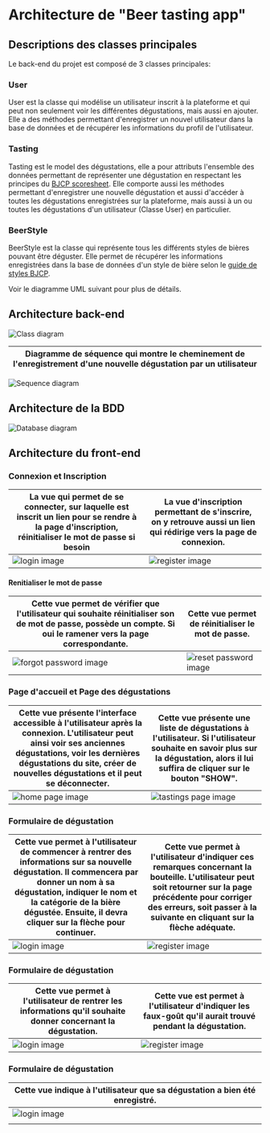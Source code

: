 # Architecture de "Beer tasting app"

## Descriptions des classes principales

Le back-end du projet est composé de 3 classes principales:

### User

User est la classe qui modélise un utilisateur inscrit à la plateforme et qui peut non seulement voir les différentes dégustations, mais aussi en ajouter. Elle a des méthodes permettant d'enregistrer un nouvel utilisateur dans la base de données et de récupérer les informations du profil de l'utilisateur.

### Tasting

Tasting est le model des dégustations, elle a pour attributs l'ensemble des données permettant de représenter une dégustation en respectant les principes du [BJCP scoresheet](https://www.bjcp.org/exam-certification/program/studying/sample-scoresheets/). Elle comporte aussi les méthodes permettant d'enregistrer une nouvelle dégustation et aussi d'accéder à toutes les dégustations enregistrées sur la plateforme, mais aussi à un ou toutes les dégustations d'un utilisateur (Classe User) en particulier.

### BeerStyle

BeerStyle est la classe qui représente tous les différents styles de bières pouvant être déguster. Elle permet de récupérer les informations enregistrées dans la base de données d'un style de bière selon le [guide de styles BJCP](https://www.brassageamateur.com/wiki/Guide_de_styles_BJCP).

Voir le diagramme UML suivant pour plus de détails.

## Architecture back-end

![Class diagram](public/assets/img/DesignMd/Objet_Diagram.png "class diagram")

| Diagramme de séquence qui montre le cheminement de l'enregistrement d'une nouvelle dégustation par un utilisateur |
| ----------------------------------------------------------------------------------------------------------------- |

![Sequence diagram](public/assets/img/DesignMd/Sequence_Diagram_Degustation.png "sequence diagram")

## Architecture de la BDD

![Database diagram](public/assets/img/DesignMd/beer-tasting-app-database-v1-screenshot.png "database diagram")

## Architecture du front-end

### Connexion et Inscription

| La vue qui permet de se connecter, sur laquelle est inscrit un lien pour se rendre à la page d'inscription, réinitialiser le mot de passe si besoin | La vue d'inscription permettant de s'inscrire, on y retrouve aussi un lien qui rédirige vers la page de connexion. |
| --------------------------------------------------------------------------------------------------------------------------------------------------- | ------------------------------------------------------------------------------------------------------------------ |
| ![login image](public/assets/img/DesignMd/CaptureSignIn.PNG "login")                                                                                | ![register image](public/assets/img/DesignMd/CaptureSignUp.PNG "inscription")                                      |

#### Renitialiser le mot de passe

| Cette vue permet de vérifier que l'utilisateur qui souhaite réinitialiser son de mot de passe, possède un compte. Si oui le ramener vers la page correspondante. | Cette vue permet de réinitialiser le mot de passe.                                         |
| ---------------------------------------------------------------------------------------------------------------------------------------------------------------- | ------------------------------------------------------------------------------------------ |
| ![forgot password image](public/assets/img/DesignMd/CaptureforgotPassword.PNG "login")                                                                           | ![reset password image](public/assets/img/DesignMd/CaptureResetPassword.PNG "inscription") |

### Page d'accueil et Page des dégustations

| Cette vue présente l'interface accessible à l'utilisateur après la connexion. L'utilisateur peut ainsi voir ses anciennes dégustations, voir les dernières dégustations du site, créer de nouvelles dégustations et il peut se déconnecter. | Cette vue présente une liste de dégustations à l'utilisateur. Si l'utilisateur souhaite en savoir plus sur la dégustation, alors il lui suffira de cliquer sur le bouton "SHOW". |
| ------------------------------------------------------------------------------------------------------------------------------------------------------------------------------------------------------------------------------------------- | -------------------------------------------------------------------------------------------------------------------------------------------------------------------------------- |
| ![home page image](public/assets/img/DesignMd/HomePage.png "homePage")                                                                                                                                                                      | ![tastings page image](public/assets/img/DesignMd/TastingsPage.png "tastingsPage")                                                                                               |

### Formulaire de dégustation

| Cette vue permet à l'utilisateur de commencer à rentrer des informations sur sa nouvelle dégustation. Il commencera par donner un nom à sa dégustation, indiquer le nom et la catégorie de la bière dégustée. Ensuite, il devra cliquer sur la flèche pour continuer. | Cette vue permet à l'utilisateur d'indiquer ces remarques concernant la bouteille. L'utilisateur peut soit retourner sur la page précédente pour corriger des erreurs, soit passer à la suivante en cliquant sur la flèche adéquate. |
| --------------------------------------------------------------------------------------------------------------------------------------------------------------------------------------------------------------------------------------------------------------------- | ------------------------------------------------------------------------------------------------------------------------------------------------------------------------------------------------------------------------------------ |
| ![login image](public/assets/img/DesignMd/FormulairePart1.png "formulairePart1")                                                                                                                                                                                      | ![register image](public/assets/img/DesignMd/FormulairePart2.png "FormulairePart3")                                                                                                                                                  |

### Formulaire de dégustation

| Cette vue permet à l'utilisateur de rentrer les informations qu'il souhaite donner concernant la dégustation. | Cette vue est permet à l'utilisateur d'indiquer les faux-goût qu'il aurait trouvé pendant la dégustation. |
| ------------------------------------------------------------------------------------------------------------- | --------------------------------------------------------------------------------------------------------- |
| ![login image](public/assets/img/DesignMd/FormulairePart3.png "formulairePart3")                              | ![register image](public/assets/img/DesignMd/FormulairePart4.png "FormulairePart4")                       |

### Formulaire de dégustation

| Cette vue indique à l'utilisateur que sa dégustation a bien été enregistré.      |
| -------------------------------------------------------------------------------- |
| ![login image](public/assets/img/DesignMd/FormulairePart5.png "formulairePart5") |
|                                                                                  |
